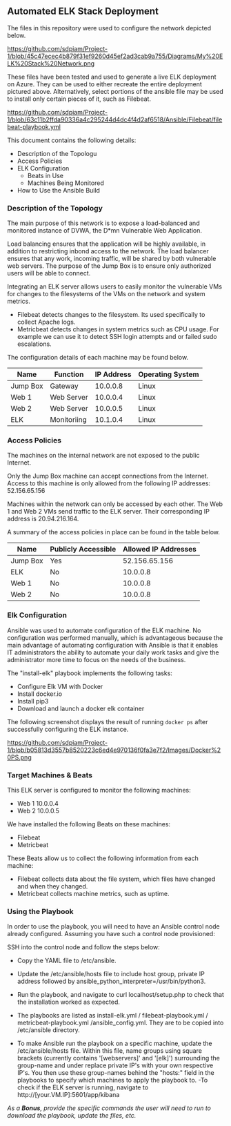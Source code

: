 ## Automated ELK Stack Deployment

The files in this repository were used to configure the network depicted below.

https://github.com/sdpiam/Project-1/blob/45c47ecec4b879f31ef9260d45ef2ad3cab9a755/Diagrams/My%20ELK%20Stack%20Network.png

These files have been tested and used to generate a live ELK deployment on Azure. They can be used to either recreate the entire deployment pictured above. Alternatively, select portions of the ansible file may be used to install only certain pieces of it, such as Filebeat.

https://github.com/sdpiam/Project-1/blob/63c11b2ffda90336a4c295244d4dc4f4d2af6518/Ansible/Filebeat/filebeat-playbook.yml

This document contains the following details:
- Description of the Topologu
- Access Policies
- ELK Configuration
  - Beats in Use 
  - Machines Being Monitored
- How to Use the Ansible Build


### Description of the Topology

The main purpose of this network is to expose a load-balanced and monitored instance of DVWA, the D*mn Vulnerable Web Application.

Load balancing ensures that the application will be highly available, in addition to restricting inbond access to the network.
The load balancer ensures that any work, incoming traffic, will be shared by both vulnerable web servers. The purpose of the Jump Box is to ensure only authorized users will be able to connect.

Integrating an ELK server allows users to easily monitor the vulnerable VMs for changes to the filesystems of the VMs on the network and system metrics.
- Filebeat detects changes to the filesystem. Its used specifically to collect Apache logs.
- Metricbeat detects changes in system metrics such as CPU usage. For example we can use it to detect SSH login attempts and or failed sudo escalations.

The configuration details of each machine may be found below.


| Name     | Function    | IP Address | Operating System |
|----------|-------------|------------|------------------|
| Jump Box | Gateway     | 10.0.0.8   | Linux            |
| Web 1    | Web Server  | 10.0.0.4   | Linux            |
| Web 2    | Web Server  | 10.0.0.5   | Linux            |
| ELK      | Monitoriing | 10.1.0.4   | Linux            |

### Access Policies

The machines on the internal network are not exposed to the public Internet. 

Only the Jump Box machine can accept connections from the Internet. Access to this machine is only allowed from the following IP addresses:
52.156.65.156

Machines within the network can only be accessed by each other.
The Web 1 and Web 2 VMs send traffic to the ELK server. Their corresponding IP address is 20.94.216.164.

A summary of the access policies in place can be found in the table below.

| Name     | Publicly Accessible | Allowed IP Addresses |
|----------|---------------------|----------------------|
| Jump Box | Yes                 | 52.156.65.156        |
| ELK      | No                  | 10.0.0.8             |
| Web 1    | No                  | 10.0.0.8             |
| Web 2    | No                  | 10.0.0.8             |

### Elk Configuration

Ansible was used to automate configuration of the ELK machine. No configuration was performed manually, which is advantageous because the main advantage of automating configuration with Ansible is that it enables IT administrators the ability to automate your daily work tasks and give the administrator more time to focus on the needs of the business.

The "install-elk" playbook implements the following tasks:
- Configure Elk VM with Docker
- Install docker.io
- Install pip3
- Download and launch a docker elk container

The following screenshot displays the result of running `docker ps` after successfully configuring the ELK instance.

https://github.com/sdpiam/Project-1/blob/b05813d3557b8520223c6ed4e970136f0fa3e7f2/Images/Docker%20PS.png

### Target Machines & Beats
This ELK server is configured to monitor the following machines:
- Web 1 10.0.0.4
- Web 2 10.0.0.5

We have installed the following Beats on these machines:
- Filebeat
- Metricbeat

These Beats allow us to collect the following information from each machine:
- Filebeat collects data about the file system, which files have changed and when they changed.
- Metricbeat collects machine metrics, such as uptime.

### Using the Playbook
In order to use the playbook, you will need to have an Ansible control node already configured. Assuming you have such a control node provisioned: 

SSH into the control node and follow the steps below:
- Copy the YAML file to /etc/ansible.
- Update the /etc/ansible/hosts file to include host group, private IP address followed by ansible_python_interpreter=/usr/bin/python3.
- Run the playbook, and navigate to curl localhost/setup.php to check that the installation worked as expected.

- The playbooks are listed as install-elk.yml / filebeat-playbook.yml / metricbeat-playbook.yml /ansible_config.yml. They are to be copied into /etc/ansible directory.
- To make Ansible run the playbook on a specific machine, update the /etc/ansible/hosts file. Within this file, name groups using square brackets (currently contains '[webservers]' and '[elk]') surrounding the group-name and under replace private IP's with your own respective IP's. You then use these group-names behind the "hosts:" field in the playbooks to specify which machines to apply the playbook to.
-To check if the ELK server is running, navigate to http://[your.VM.IP]:5601/app/kibana

_As a **Bonus**, provide the specific commands the user will need to run to download the playbook, update the files, etc._
